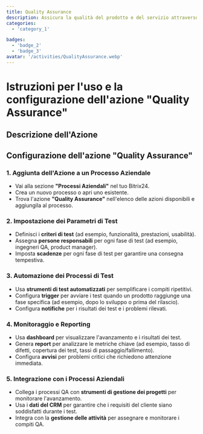 ```yaml
---
title: Quality Assurance
description: Assicura la qualità del prodotto e del servizio attraverso test rigorosi.
categories:
  - 'category_1'

badges:
  - 'badge_2'
  - 'badge_3'
avatar: '/activities/QualityAssurance.webp'
---
```

# Istruzioni per l'uso e la configurazione dell'azione "Quality Assurance"

## Descrizione dell'Azione

## **Configurazione dell'azione "Quality Assurance"**

### 1. Aggiunta dell'Azione a un Processo Aziendale
- Vai alla sezione **"Processi Aziendali"** nel tuo Bitrix24.
- Crea un nuovo processo o apri uno esistente.
- Trova l'azione **"Quality Assurance"** nell'elenco delle azioni disponibili e aggiungila al processo.

### 2. Impostazione dei Parametri di Test
- Definisci i **criteri di test** (ad esempio, funzionalità, prestazioni, usabilità).
- Assegna **persone responsabili** per ogni fase di test (ad esempio, ingegneri QA, product manager).
- Imposta **scadenze** per ogni fase di test per garantire una consegna tempestiva.

### 3. Automazione dei Processi di Test
- Usa **strumenti di test automatizzati** per semplificare i compiti ripetitivi.
- Configura **trigger** per avviare i test quando un prodotto raggiunge una fase specifica (ad esempio, dopo lo sviluppo o prima del rilascio).
- Configura **notifiche** per i risultati dei test e i problemi rilevati.

### 4. Monitoraggio e Reporting
- Usa **dashboard** per visualizzare l'avanzamento e i risultati dei test.
- Genera **report** per analizzare le metriche chiave (ad esempio, tasso di difetti, copertura dei test, tassi di passaggio/fallimento).
- Configura **avvisi** per problemi critici che richiedono attenzione immediata.

### 5. Integrazione con i Processi Aziendali
- Collega i processi QA con **strumenti di gestione dei progetti** per monitorare l'avanzamento.
- Usa i **dati del CRM** per garantire che i requisiti del cliente siano soddisfatti durante i test.
- Integra con la **gestione delle attività** per assegnare e monitorare i compiti QA.